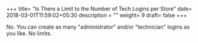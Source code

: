 +++
title= "Is There a Limit to the Number of Tech Logins per Store"
date= 2018-03-01T11:59:02+05:30
description = ""
weight= 9
draft= false
+++

No. You can create as many "administrator" and/or "technician" logins as you like. No limits. 
